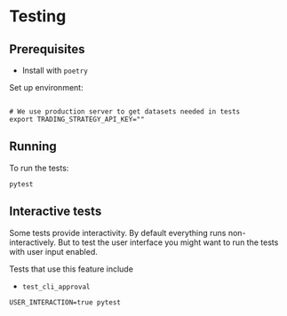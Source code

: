 # Testing

## Prerequisites

- Install with `poetry`

Set up environment:

```shell

# We use production server to get datasets needed in tests
export TRADING_STRATEGY_API_KEY="" 
```

## Running

To run the tests:

```shell
pytest 
```

## Interactive tests

Some tests provide interactivity. By default everything runs non-interactively.
But to test the user interface you might want to run the tests with user input enabled.

Tests that use this feature include
- `test_cli_approval`

```shell
USER_INTERACTION=true pytest
```